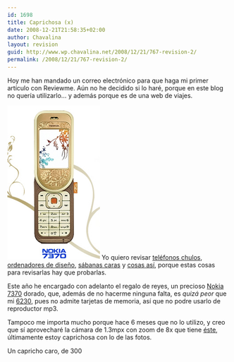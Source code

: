 ```yaml
---
id: 1698
title: Caprichosa (x)
date: 2008-12-21T21:58:35+02:00
author: Chavalina
layout: revision
guid: http://www.wp.chavalina.net/2008/12/21/767-revision-2/
permalink: /2008/12/21/767-revision-2/
---
```

Hoy me han mandado un correo electrónico para que haga mi primer artículo con Reviewme. Aún no he decidido si lo haré, porque en este blog no quería utilizarlo… y además porque es de una web de viajes.

<img class="imgizqda" src="/imagenes/fotos/7370.jpg" alt="Nokia 7370" /> Yo quiero revisar <a href="http://chavalina.net/comentar.php?idpost=483" target="_blank">teléfonos chulos</a>, <a href="http://chavalina.net/comentar.php?idpost=60" target="_blank">ordenadores de dise&ntilde;o</a>, <a href="http://chavalina.net/comentar.php?idpost=235" target="_blank">sábanas caras</a> y <a href="http://chavalina.net/comentar.php?idpost=288" target="_blank">cosas así</a>, porque estas cosas para revisarlas hay que probarlas.

Este a&ntilde;o he encargado con adelanto el regalo de reyes, un precioso <a href="http://www.nokia.es/A4180106" target="_blank">Nokia 7370</a> dorado, que, además de no hacerme ninguna falta, es _quizá peor_ que mi <a href="http://chavalina.net/comentar.php?idpost=48" target="_blank">6230</a>, pues no admite tarjetas de memoria, así que no podre usarlo de reproductor mp3. 

Tampoco me importa mucho porque hace 6 meses que no lo utilizo, y creo que sí aprovecharé la cámara de 1.3mpx con zoom de 8x que tiene <a href="http://www.nokia.es/A4180106" target="_blank">éste</a>, últimamente estoy caprichosa con lo de las fotos.

Un capricho caro, de 300